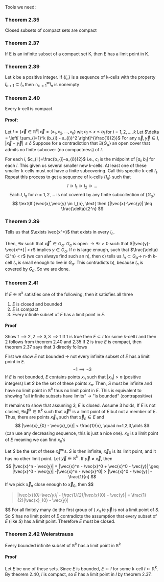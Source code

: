Tools we need:
### Theorem 2.35
Closed subsets of compact sets are compact
### Theorem 2.37
If E is an infinite subset of a compact set K, then E has a limit point in K.
### Theorem 2.39
Let k be a positive integer. If $\{I_n\}$ is a sequence of k-cells with the property $I_{n+1} \subset I_{n}$ then $\cap_{n=1}^{\infty} I_{n}$ is nonempty
### Theorem 2.40
Every k-cell is compact
#### Proof:
Let $I=\{\vec{x} \in \mathbb{R}^k|\vec{x}=(x_{1},x_{2},\dots,x_{k})$ wit $a_{j}\leq x \leq b_{j}$ for $i=1,2,\dots,k$
Let $\delta = \left[ \sum_{i=1}^k (b_{i} - a_{i})^2 \right]^{\frac{1}{2}}$
For any $\vec{x},\vec{y} \in I,$ $|\vec{x} - \vec{y}| \leq \delta$
Suppose for a contradiction that $\exists \{G_{\alpha}\}$ an open cover that admits no finite subcover (no compactness) of $I$.

For each $i$, $c_{i }=\frac{b_{i}-a_{i}}{2}$ i.e., $c_{i}$ is the midpoint of $[a_{i},b_{i}]$ for each $i$.
This given us several smaller new k-cells. At least one of these smaller k-cells must not have a finite subcovering. Call this specific k-cell $I_{1}$. Repeat this process to get a sequence of k-cells $\{I_{n}\}$ such that 
$$
I \supset I_{1} \supset I_{2} \supset \dots
$$
$$
\text{ Each }I,I_{n} \text{ for }n=1,2,\dots \text{ is not covered by any finite subcollection of } \{G_{\alpha}\}
$$
$$
\text{If }\vec{x},\vec{y} \in I_{n}, \text{ then }|\vec{x}-\vec{y}| \leq \frac{\delta}{2^n}
$$
### Theorem 2.39
Tells us that $\exists \vec{x^*}$ that exists in every $I_{n}$.

Then, $\exists \alpha$ such that $\vec{x}^* \in G_{\alpha}$. $G_{\alpha}$ is open $\to \exists r>0$ such that $|\vec{y}-\vec{x^*}| < r$ implies $y \in G_\alpha$. If $n$ is large enough, such that $\frac{\delta}{2^n} < r$ (we can always find such an n), then c) tells us $I_{n}\subset G_{\alpha} \to$ n-th k-cell $I_{n}$ is small enough to live in $G_{\alpha}$. This contradicts b), because $I_{n}$ is covered by $G_{\alpha}$. So we are done.

### Theorem 2.41
If $E \in \mathbb{R}^k$ satisfies one of the following, then it satisfies all three
1. $E$ is closed and bounded
2. $E$ is compact
3. Every infinite subset of $E$ has a limit point in $E$.
#### Proof
Show $1 \implies 2, 2 \implies 3, 3 \implies 1$
If 1 is true then $E \subset I$ for some k-cell $I$ and then 2 follows from theorem 2.40 and 2.35
If 2 is true $E$ is compact, then theorem 2.37 says that 3 directly follows

First we show $E$ not bounded $\to$ not every infinite subset of $E$ has a limit point in $E$.
$$
\neg 1 \implies \neg 3
$$
If $E$ is not bounded, $E$ contains points $x_{n}$ such that $|x_{n}| > n$ (positive integers)
Let $S$ be the set of these points $x_{n}$. 
Then, $S$ must be infinite and have no limit point in $\mathbb{R}^k$ thus no limit point in $E$.
This is equivalent to showing "all infinite subsets have limits" $\to$ "is bounded" (contrapositive)

It remains to show that assuming 3, $E$ is closed. Assume 3 holds,
If $E$ is not closed, $\exists \vec{x}^0 \in \mathbb{R}^k$ such that $\vec{x}^0$ is a limit point of $E$ but not a member of $E$. Thus, there are points $\vec{x}_{n}$ such that $\vec{x}_{n} \in E$ and 
$$
|\vec{x}_{0} - \vec{x}_{n}| < \frac{1}{n}, \quad n=1,2,3,\dots
$$
(can use any decreasing sequence, this is just a nice one). $x_{0}$ is a limit point of $E$ meaning we can find $x_{n}'s$ 

Let $S$ be the set of these $\vec{x}^n$'s. $S$ is then infinite, $\vec{x}_{0}$ is its limit point, and it has no other limit point. Let $\vec{y} \in \mathbb{R^k}$. If $\vec{y} \neq \vec{x}$, then 
$$
|\vec{x}^n - \vec{y}| = |\vec{x}^n - \vec{x}^0 + \vec{x}^0 - \vec{y}| \geq |\vec{x}^0 - \vec{y}| -|\vec{x}^n - \vec{x}^0| > |\vec{x}^0 - \vec{y}| - \frac{1}{n}
$$
If we pick $\vec{x}_{n}$ close enough to $\vec{x}_{0}$, then 
$$
> |\vec{x}_{0}-\vec{y}| - \frac{1}{2}|\vec{x}_{0} - \vec{y}| = \frac{1}{2}|\vec{x}_{0} - \vec{y}|

$$
For all finitely many (ie the first group of ) $x_{n}$ ie $\vec{y}$ is not a limit point of $S$. So $S$ has no limit point of $E$ contradicts the assumption that every subset of $E$ (like $S$) has a limit point. Therefore $E$ must be closed.

### Theorem 2.42 Weierstrauss
Every bounded infinite subset of $\mathbb{R}^k$ has a limit point in $\mathbb{R}^k$
#### Proof
Let $E$ be one of these sets. Since $E$ is bounded, $E \subset I$ for some k-cell $I \subset \mathbb{R}^k$. By theorem 2.40, $I$ is compact, so $E$ has a limit point in $I$ by theorem 2.37.